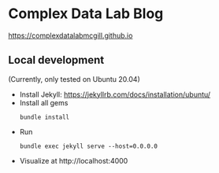# Complex Data Lab Blog

https://complexdatalabmcgill.github.io

## Local development

(Currently, only tested on Ubuntu 20.04)

- Install Jekyll: https://jekyllrb.com/docs/installation/ubuntu/
- Install all gems
  ```ssh
  bundle install
  ```
- Run
  ```ssh
  bundle exec jekyll serve --host=0.0.0.0
  ```
- Visualize at http://localhost:4000